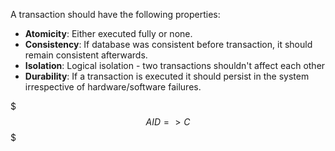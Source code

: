 

A transaction should have the following properties:

- **Atomicity**: Either executed fully or none.
- **Consistency**: If database was consistent before transaction, it should remain consistent afterwards.
- **Isolation**: Logical isolation - two transactions shouldn't affect each other
- **Durability**: If a transaction is executed it should persist in the system irrespective of hardware/software failures.

$$$
    AID => C
$$$
